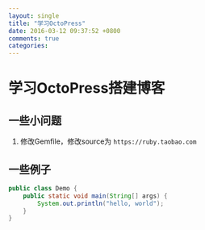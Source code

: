 ```yaml
---
layout: single
title: "学习OctoPress"
date: 2016-03-12 09:37:52 +0800
comments: true
categories: 
---
```


# 学习OctoPress搭建博客 #

## 一些小问题 ##

1. 修改Gemfile，修改source为 `https://ruby.taobao.com`	

## 一些例子 ##

```java This is a java demo
public class Demo {
	public static void main(String[] args) {
		System.out.println("hello, world");
	}
}
```

